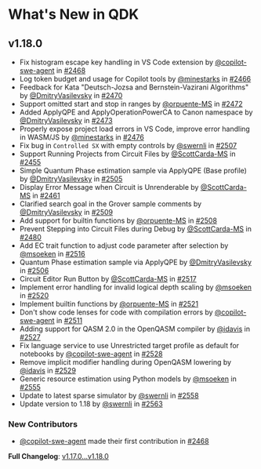 # What's New in QDK

## v1.18.0

- Fix histogram escape key handling in VS Code extension by [@copilot-swe-agent](https://github.com/copilot-swe-agent) in [#2468](https://github.com/microsoft/qsharp/pull/2468)
- Log token budget and usage for Copilot tools by [@minestarks](https://github.com/minestarks) in [#2466](https://github.com/microsoft/qsharp/pull/2466)
- Feedback for Kata "Deutsch-Jozsa and Bernstein-Vazirani Algorithms" by [@DmitryVasilevsky](https://github.com/DmitryVasilevsky) in [#2470](https://github.com/microsoft/qsharp/pull/2470)
- Support omitted start and stop in ranges by [@orpuente-MS](https://github.com/orpuente-MS) in [#2472](https://github.com/microsoft/qsharp/pull/2472)
- Added ApplyQPE and ApplyOperationPowerCA to Canon namespace by [@DmitryVasilevsky](https://github.com/DmitryVasilevsky) in [#2473](https://github.com/microsoft/qsharp/pull/2473)
- Properly expose project load errors in VS Code, improve error handling in WASM/JS by [@minestarks](https://github.com/minestarks) in [#2476](https://github.com/microsoft/qsharp/pull/2476)
- Fix bug in `Controlled SX` with empty controls by [@swernli](https://github.com/swernli) in [#2507](https://github.com/microsoft/qsharp/pull/2507)
- Support Running Projects from Circuit Files by [@ScottCarda-MS](https://github.com/ScottCarda-MS) in [#2455](https://github.com/microsoft/qsharp/pull/2455)
- Simple Quantum Phase estimation sample via ApplyQPE (Base profile) by [@DmitryVasilevsky](https://github.com/DmitryVasilevsky) in [#2505](https://github.com/microsoft/qsharp/pull/2505)
- Display Error Message when Circuit is Unrenderable by [@ScottCarda-MS](https://github.com/ScottCarda-MS) in [#2461](https://github.com/microsoft/qsharp/pull/2461)
- Clarified search goal in the Grover sample comments by [@DmitryVasilevsky](https://github.com/DmitryVasilevsky) in [#2509](https://github.com/microsoft/qsharp/pull/2509)
- Add support for builtin functions by [@orpuente-MS](https://github.com/orpuente-MS) in [#2508](https://github.com/microsoft/qsharp/pull/2508)
- Prevent Stepping into Circuit Files during Debug by [@ScottCarda-MS](https://github.com/ScottCarda-MS) in [#2480](https://github.com/microsoft/qsharp/pull/2480)
- Add EC trait function to adjust code parameter after selection by [@msoeken](https://github.com/msoeken) in [#2516](https://github.com/microsoft/qsharp/pull/2516)
- Quantum Phase estimation sample via ApplyQPE by [@DmitryVasilevsky](https://github.com/DmitryVasilevsky) in [#2506](https://github.com/microsoft/qsharp/pull/2506)
- Circuit Editor Run Button by [@ScottCarda-MS](https://github.com/ScottCarda-MS) in [#2517](https://github.com/microsoft/qsharp/pull/2517)
- Implement error handling for invalid logical depth scaling by [@msoeken](https://github.com/msoeken) in [#2520](https://github.com/microsoft/qsharp/pull/2520)
- Implement builtin functions by [@orpuente-MS](https://github.com/orpuente-MS) in [#2521](https://github.com/microsoft/qsharp/pull/2521)
- Don't show code lenses for code with compilation errors by [@copilot-swe-agent](https://github.com/copilot-swe-agent) in [#2511](https://github.com/microsoft/qsharp/pull/2511)
- Adding support for QASM 2.0 in the OpenQASM compiler by [@idavis](https://github.com/idavis) in [#2527](https://github.com/microsoft/qsharp/pull/2527)
- Fix language service to use Unrestricted target profile as default for notebooks by [@copilot-swe-agent](https://github.com/copilot-swe-agent) in [#2528](https://github.com/microsoft/qsharp/pull/2528)
- Remove implicit modifier handling during OpenQASM lowering by [@idavis](https://github.com/idavis) in [#2529](https://github.com/microsoft/qsharp/pull/2529)
- Generic resource estimation using Python models by [@msoeken](https://github.com/msoeken) in [#2555](https://github.com/microsoft/qsharp/pull/2555)
- Update to latest sparse simulator by [@swernli](https://github.com/swernli) in [#2558](https://github.com/microsoft/qsharp/pull/2558)
- Update version to 1.18 by [@swernli](https://github.com/swernli) in [#2563](https://github.com/microsoft/qsharp/pull/2563)

### New Contributors

- [@copilot-swe-agent](https://github.com/copilot-swe-agent) made their first contribution in [#2468](https://github.com/microsoft/qsharp/pull/2468)

**Full Changelog**: [v1.17.0...v1.18.0](https://github.com/microsoft/qsharp/compare/v1.17.0...v1.18.0)
